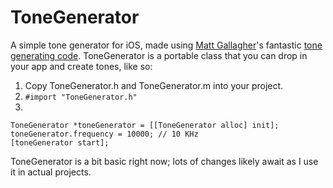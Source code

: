 ToneGenerator
=============

A simple tone generator for iOS, made using [Matt Gallagher](http://www.cocoawithlove.com/)'s fantastic [tone generating code](http://www.cocoawithlove.com/2010/10/ios-tone-generator-introduction-to.html).  ToneGenerator is a portable class that you can drop in your app and create tones, like so:

1. Copy ToneGenerator.h and ToneGenerator.m into your project.
2. `#import "ToneGenerator.h"`
3. 

```
ToneGenerator *toneGenerator = [[ToneGenerator alloc] init];
toneGenerator.frequency = 10000; // 10 KHz
[toneGenerator start];
```



ToneGenerator is a bit basic right now; lots of changes likely await as I use it in actual projects.